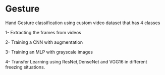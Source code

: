 # Gesture
Hand Gesture classification using custom video dataset that has 4 classes

1- Extracting the frames from videos

2- Training a CNN with augmentation 

3- Training an MLP with grayscale images

4- Transfer Learning using ResNet,DenseNet and VGG16 in different freezing situations.
